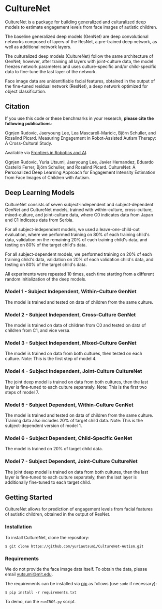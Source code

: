 # CultureNet 

CultureNet is a package for building generalized and culturalized deep models to estimate engagement levels from face images of autistic children. 

The baseline generalized deep models (GenNet) are deep convolutional networks composed of layers of the ResNet, a pre-trained deep network, as well as additional network layers. 

The culturalized deep models (CultureNet) follow the same architecture of GenNet; however, after training all layers with joint-culture data, the model freezes network parameters and uses culture-specific and/or child-specific data to fine-tune the last layer of the network. 

Face image data are unidentifiable facial features, obtained in the output of the fine-tuned residual network (ResNet), a deep network optimized for object classification. 

## Citation 

If you use this code or these benchmarks in your research, **please cite the following publications**: 

Ognjen Rudovic, Jaeryoung Lee, Lea Mascarell-Maricic, Björn Schuller, and Rosalind Picard. Measuring Engagement in Robot-Assisted Autism Therapy: A Cross-Cultural Study. 

Available via [Frontiers in Robotics and AI](https://doi.org/10.3389/frobt.2017.00036).

Ognjen Rudovic, Yuria Utsumi, Jaeryoung Lee, Javier Hernandez, Eduardo Castelló Ferrer, Björn Schuller, and Rosalind Picard. CultureNet: A Personalized Deep Learning Approach for Engagement Intensity Estimation from Face Images of Children with Autism. 

## Deep Learning Models 

CultureNet consists of seven subject-independent and subject-dependent GenNet and CultureNet models, trained with within-culture, cross-culture, mixed-culture, and joint-culture data, where C0 indicates data from Japan and C1 indicates data from Serbia. 

For all subject-independent models, we used a leave-one-child-out evaluation, where we performed training on 80% of each training child's data, validation on the remaining 20% of each training child's data, and testing on 80% of the target child's data. 

For all subject-dependent models, we performed training on 20% of each training child's data, validation on 20% of each validation child's data, and testing on 80% of the target child's data. 

All experiments were repeated 10 times, each time starting from a different random initialization of the deep models. 

### Model 1 - Subject Independent, Within-Culture GenNet 
The model is trained and tested on data of children from the same culture. 

### Model 2 - Subject Independent, Cross-Culture GenNet 
The model is trained on data of children from C0 and tested on data of children from C1, and vice versa. 

### Model 3 - Subject Independent, Mixed-Culture GenNet 
The model is trained on data from both cultures, then tested on each culture. Note: This is the first step of model 4. 

### Model 4 - Subject Independent, Joint-Culture CultureNet 
The joint deep model is trained on data from both cultures, then the last layer is fine-tuned to each culture separately. Note: This is the first two steps of model 7. 

### Model 5 - Subject Dependent, Within-Culture GenNet 
The model is trained and tested on data of children from the same culture. Training data also includes 20% of target child data. Note: This is the subject-dependent version of model 1. 

### Model 6 - Subject Dependent, Child-Specific GenNet 
The model is trained on 20% of target child data. 

### Model 7 - Subject Dependent, Joint-Culture CultureNet 
The joint deep model is trained on data from both cultures, then the last layer is fine-tuned to each culture separately, then the last layer is additionally fine-tuned to each target child. 

## Getting Started 

CultureNet allows for prediction of engagement levels from facial features of autistic children, obtained in the output of ResNet. 

### Installation 

To install CultureNet, clone the repository:

```
$ git clone https://github.com/yuriautsumi/CultureNet-Autism.git 
```

### Requirements 

We do not provide the face image data itself. To obtain the data, please email yutsumi@mit.edu. 

The requirements can be installed via [pip](https://pypi.python.org/pypi/pip) as follows (use ```sudo``` if necessary): 

```
$ pip install -r requirements.txt 
```

To demo, run the ```runIROS.py``` script. 
